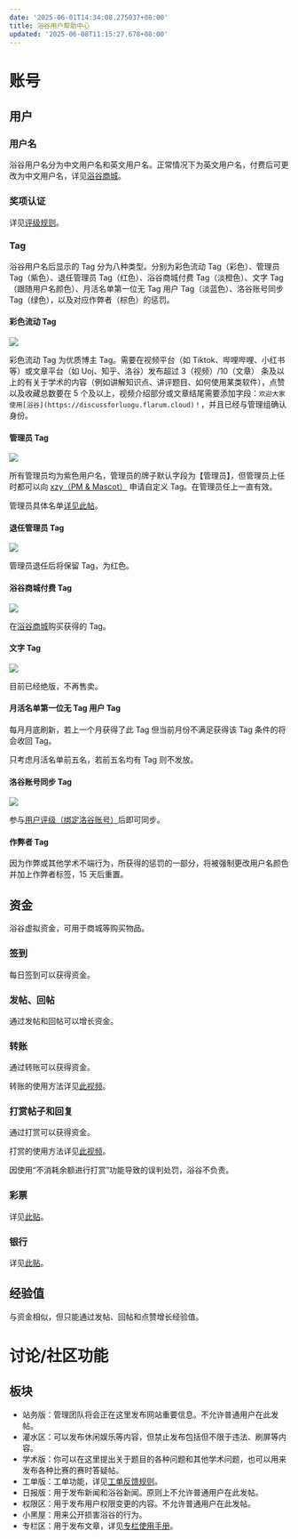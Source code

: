 ```yaml
---
date: '2025-06-01T14:34:08.275037+08:00'
title: 浴谷用户帮助中心
updated: '2025-06-08T11:15:27.678+08:00'
---
```

# 账号

## 用户

### 用户名

浴谷用户名分为中文用户名和英文用户名。正常情况下为英文用户名，付费后可更改为中文用户名，详见[浴谷商城](https://discussforluogu.flarum.cloud/d/403)。

### 奖项认证

详见[评级规则](https://xzy404.me/yugu/help/userpj)。

### Tag

浴谷用户名后显示的 Tag 分为八种类型。分别为彩色流动 Tag（彩色）、管理员 Tag（紫色）、退任管理员 Tag（红色）、浴谷商城付费 Tag（淡橙色）、文字 Tag（跟随用户名颜色）、月活名单第一位无 Tag 用户 Tag（淡蓝色）、洛谷账号同步 Tag（绿色），以及对应作弊者（棕色）的惩罚。

#### 彩色流动 Tag

![](https://tailchat-nightly.moonrailgun.com/static/files/66cc73fefdbc1501a473087d/020034adf789ffb70d1e52ebfcaba190.jpg)

彩色流动 Tag 为优质博主 Tag。需要在视频平台（如 Tiktok、哔哩哔哩、小红书等）或文章平台（如 Uoj、知乎、洛谷）发布超过 3（视频）/10（文章） 条及以上的有关于学术的内容（例如讲解知识点、讲评题目、如何使用某类软件），点赞以及收藏总数要在 5 个及以上，视频介绍部分或文章结尾需要添加字段：`欢迎大家使用[浴谷](https://discussforluogu.flarum.cloud)！`，并且已经与管理组确认身份。

#### 管理员 Tag

![](https://tailchat-nightly.moonrailgun.com/static/files/66cc73fefdbc1501a473087d/bd9760af5a041c7125afe09063f0a52a.jpg)

所有管理员均为紫色用户名，管理员的牌子默认字段为【管理员】，但管理员上任时都可以向 [xzy（PM & Mascot）](https://discussforluogu.flarum.cloud/u/1) 申请自定义 Tag。在管理员任上一直有效。

管理员具体名单[详见此帖](https://discussforluogu.flarum.cloud/d/6)。

#### 退任管理员 Tag

![](https://tailchat-nightly.moonrailgun.com/static/files/66cc73fefdbc1501a473087d/d1fff1dd3a0bd5d52072dbaaba325a10.png)

管理员退任后将保留 Tag，为红色。

#### 浴谷商城付费 Tag

![](https://tailchat-nightly.moonrailgun.com/static/files/66cc73fefdbc1501a473087d/476b03bc2cbbfd517a6fb59ccf57ab63.png)

在[浴谷商城](https://discussforluogu.flarum.cloud/d/403)购买获得的 Tag。

#### 文字 Tag

![](https://tailchat-nightly.moonrailgun.com/static/files/66cc73fefdbc1501a473087d/4a6be7fe0ebe1401d5b567bf4c8b8878.png)

目前已经绝版，不再售卖。

#### 月活名单第一位无 Tag 用户 Tag

每月月底刷新，若上一个月获得了此 Tag 但当前月份不满足获得该 Tag 条件的将会收回 Tag。

只考虑月活名单前五名，若前五名均有 Tag 则不发放。

#### 洛谷账号同步 Tag

![](https://tailchat-nightly.moonrailgun.com/static/files/66cc73fefdbc1501a473087d/8cc108bd8017fb78f4e02446371af95d.png)

参与[用户评级（绑定洛谷账号）](https://xzy404.me/yugu/help/userpj)后即可同步。

#### 作弊者 Tag

因为作弊或其他学术不端行为，所获得的惩罚的一部分，将被强制更改用户名颜色并加上作弊者标签，15 天后重置。

## 资金

浴谷虚拟资金，可用于商城等购买物品。

### 签到

每日签到可以获得资金。

### 发帖、回帖

通过发帖和回帖可以增长资金。

### 转账

通过转账可以获得资金。

转账的使用方法详见[此视频](https://easylink.cc/o9ky8m)。

### 打赏帖子和回复

通过打赏可以获得资金。

打赏的使用方法详见[此视频](https://easylink.cc/x1myu6)。

因使用“不消耗余额进行打赏”功能导致的误判处罚，浴谷不负责。

### 彩票

详见[此贴](https://discussforluogu.flarum.cloud/d/634)。

### 银行

详见[此贴](https://discussforluogu.flarum.cloud/d/235)。

## 经验值

与资金相似，但只能通过发帖、回帖和点赞增长经验值。

# 讨论/社区功能

## 板块

- 站务版：管理团队将会正在这里发布网站重要信息。不允许普通用户在此发帖。
- 灌水区：可以发布休闲娱乐等内容，但禁止发布包括但不限于违法、刷屏等内容。
- 学术版：你可以在这里提出关于题目的各种问题和其他学术问题，也可以用来发布各种比赛的赛时答疑帖。
- 工单版：工单功能，详见[工单反馈规则](https://xzy404.me/yugu/help/ticketgz)。
- 日报版：用于发布新闻和浴谷新闻。原则上不允许普通用户在此发帖。
- 权限区：用于发布用户权限变更的内容。不允许普通用户在此发帖。
- 小黑屋：用来公开损害浴谷的行为。
- 专栏区：用于发布文章，详见[专栏使用手册](https://discussforluogu.flarum.cloud/blog/321)。
